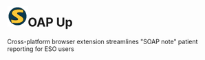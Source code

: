 ![Image](./icons/soap_up_icon48.png "icon")OAP Up
===================================================

Cross-platform browser extension streamlines "SOAP note" patient reporting for ESO users
